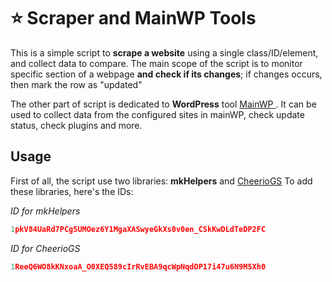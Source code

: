 # ⭐ Scraper and MainWP Tools

This is a simple script to **scrape a website** using a single class/ID/element, and collect data to compare.
The main scope of the script is to monitor specific section of a webpage **and check if its changes**; if changes occurs, then mark the row as "updated"

The other part of script is dedicated to **WordPress** tool [MainWP ](https://mainwp.com/).
It can be used to collect data from the configured sites in mainWP, check update status, check plugins and more.

## Usage
First of all, the script use two libraries: **mkHelpers** and [CheerioGS](https://github.com/tani/cheeriogs)
To add these libraries, here's the IDs:

*ID for mkHelpers*
```javascript
1pkV84UaRd7PCg5UMOez6Y1MgaXASwyeGkXs0v0en_CSkKwDLdTeDP2FC
```

*ID for CheerioGS*
```javascript
1ReeQ6WO8kKNxoaA_O0XEQ589cIrRvEBA9qcWpNqdOP17i47u6N9M5Xh0
```